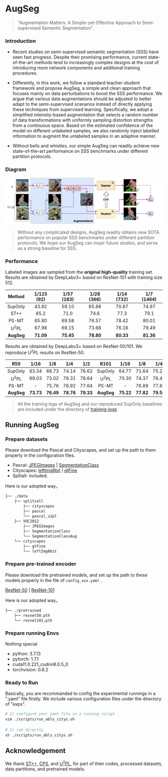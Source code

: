 # AugSeg

> "Augmentation Matters: A Simple-yet-Effective Approach to Semi-supervised Semantic Segmentation".



### Introduction


- Recent studies on semi-supervised semantic segmentation (SSS) have seen fast progress. Despite their promising performance, current state-of-the-art methods tend to increasingly complex designs at the cost of introducing more network components and additional training procedures. 

- Differently, in this work, we follow a standard teacher-student framework and propose AugSeg, a simple and clean approach that focuses mainly on data perturbations to boost the SSS performance. We argue that various data augmentations should be adjusted to better adapt to the semi-supervised scenarios instead of directly applying these techniques from supervised learning. Specifically, we adopt a simplified intensity-based augmentation that selects a random number of data transformations with uniformly sampling distortion strengths from a continuous space. Based on the estimated confidence of the model on different unlabeled samples, we also randomly inject labelled information to augment the unlabeled samples in an adaptive manner. 

- Without bells and whistles, our simple AugSeg can readily achieve new state-of-the-art performance on SSS benchmarks under different partition protocols.




### Diagram

![](./docs/Augseg-diagram.png)

> Without any  complicated designs, AugSeg readily obtains new SOTA performance on popular SSS benchmarks under different partition protocols. We hope our AugSeg can inspir future studies, and serve as a strong baseline for SSS.



### Performance

Labeled images are sampled from the **original high-quality** training set. Results are obtained by DeepLabv3+ based on ResNet-101 with training size 512.

| Method                      | 1/115 (92)| 1/57 (183)| 1/28 (366)| 1/14 (732)| 1/7 (1464)  |
| :-------------------------: | :-------: | :-------: | :-------: | :-------: | :---------: |
| SupOnly                     | 43.92 | 59.10| 65.88 | 70.87 | 74.97 |
| ST++                        | 65.2      | 71.0      | 74.6      | 77.3      | 79.1        |
| PS-MT                       | 65.80      | 69.58      | 76.57      | 78.42      | 80.01        |
| U<sup>2</sup>PL             | 67.98      | 69.15      | 73.66      | 76.16      | 79.49        |
| **AugSeg**         | **71.09** | **75.45**  | **78.80**  | **80.33**  | **81.36**    |


Results are obtained by DeepLabv3+ based on ResNet-50/101. We reproduce U<sup>2</sup>PL results on ResNet-50.

| R50                      | 1/16   | 1/8     | 1/4       | 1/2 | R101 | 1/16        | 1/8       | 1/4 | 1/2 |
| :-------------------------: | :-------: | :-------: | :-------: | :-------: | :---------: | :---------: | :---------: | --------------------------- | --------------------------- |
| SupOnly                     | 63.34 | 68.73 | 74.14 | 76.62 | SupOnly | 64.77   | 71.64     | 75.24 | 78.03 |
| U<sup>2</sup>PL             | 69.03 | 73.02     | 76.31     | 78.64 | U<sup>2</sup>PL | 70.30 | 74.37 | 76.47 | 79.05 |
| PS-MT             | -      | 75.76   | 76.92    | 77.64 | PS-MT | - | 76.89 | 77.60 | 79.09 |
| **AugSeg**    | **73.73** | **76.49** | **78.76** | **79.33** | **AugSeg** | **75.22** | **77.82** | **79.56** | **80.43** |

> All the training logs of AugSeg and our reproduced SupOnly baselines are included under the directory of [training-logs](./training-logs)



## Running AugSeg

### Prepare datasets

Please download the Pascal and Cityscapes, and set up the path to them properly in the configuration files.

- Pascal: [JPEGImages](http://host.robots.ox.ac.uk/pascal/VOC/voc2012/VOCtrainval_11-May-2012.tar) | [SegmentationClass](https://drive.google.com/file/d/1ikrDlsai5QSf2GiSUR3f8PZUzyTubcuF/view?usp=sharing)
- Cityscapes: [leftImg8bit](https://www.cityscapes-dataset.com/file-handling/?packageID=3) | [gtFine](https://drive.google.com/file/d/1E_27g9tuHm6baBqcA7jct_jqcGA89QPm/view?usp=sharing)
- Splitall: included.

Here is our adopted way，
```
├── ./data
    ├── splitsall
    	├── cityscapes
    	├── pascal
    	└── pascal_u2pl 
    ├── VOC2012
    	├── JPEGImages
    	├── SegmentationClass
    	└── SegmentationClassAug
    └── cityscapes
        ├── gtFine
    	└── leftImg8bit
```



### Prepare pre-trained encoder

Please download the pretrained models, and set up the path to these models properly in the file of `config_xxx.yaml` .

[ResNet-50](https://drive.google.com/file/d/1AuyE_rCUSwDpjMJHMPklXeKdZpdH1-6F/view?usp=sharing) | [ResNet-101](https://drive.google.com/file/d/13jNMOEYkqBC3CimlSSw-sWRHVZEeROmK/view?usp=sharing) 

Here is our adopted way，

```
├── ./pretrained
    ├── resnet50.pth
    └── resnet101.pth
```



### Prepare running Envs

Nothing special
- python: 3.7.13
- pytorch: 1.7.1
- cuda11.0.221_cudnn8.0.5_0
- torchvision:  0.8.2 



### Ready to Run

Basically, you are recommanded to config the experimental runnings in a ".yaml" file firstly. 
We include various configuration files under the directory of "exps".


```bash
# 1) configure your yaml file in a running script
vim ./scripts/run_abls_citys.sh

# 2) run directly
sh ./scripts/run_abls_citys.sh

```


## Acknowledgement

We thank [ST++](https://github.com/LiheYoung/ST-PlusPlus), [CPS](https://github.com/charlesCXK/TorchSemiSeg), and [U<sup>2</sup>PL](https://github.com/Haochen-Wang409/U2PL), for part of their codes, processed datasets, data partitions, and pretrained models.
